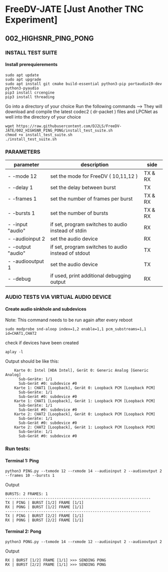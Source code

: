
# FreeDV-JATE [Just Another TNC Experiment]

## 002_HIGHSNR_PING_PONG

### INSTALL TEST SUITE
#### Install prerequierements
```
sudo apt update
sudo apt upgrade
sudo apt install git cmake build-essential python3-pip portaudio19-dev python3-pyaudio
pip3 install crcengine
pip3 install threading
```

Go into a directory of your choice
Run the following commands --> They will download and compile the latest codec2 ( dr-packet ) files and LPCNet as well into the directory of your choice
```
wget https://raw.githubusercontent.com/DJ2LS/FreeDV-JATE/002_HIGHSNR_PING_PONG/install_test_suite.sh
chmod +x install_test_suite.sh
./install_test_suite.sh
```



### PARAMETERS
| parameter | description | side
|--|--|--|
| - -mode 12 | set the mode for FreeDV ( 10,11,12 ) | TX & RX
| - -delay 1 | set the delay between burst | TX
| - -frames 1 | set the number of frames per burst | TX & RX
| - -bursts 1 | set the number of bursts | TX & RX
| - -input "audio" | if set, program switches to audio instead of stdin | RX
| - -audioinput 2 | set the audio device | RX
| - -output "audio" | if set, program switches to audio instead of stdout | TX
| - -audiooutput 1 | set the audio device | TX
| - -debug | if used, print additional debugging output | RX
  	



### AUDIO TESTS VIA VIRTUAL AUDIO DEVICE

 #### Create audio sinkhole and subdevices
 Note: This command needs to be run again after every reboot
 ```
sudo modprobe snd-aloop index=1,2 enable=1,1 pcm_substreams=1,1 id=CHAT1,CHAT2 
```
check if devices have been created



    aplay -l
Output should be like this:
```
    Karte 0: Intel [HDA Intel], Gerät 0: Generic Analog [Generic Analog]
      Sub-Geräte: 1/1
      Sub-Gerät #0: subdevice #0
    Karte 1: CHAT1 [Loopback], Gerät 0: Loopback PCM [Loopback PCM]
      Sub-Geräte: 1/1
      Sub-Gerät #0: subdevice #0
    Karte 1: CHAT1 [Loopback], Gerät 1: Loopback PCM [Loopback PCM]
      Sub-Geräte: 1/1
      Sub-Gerät #0: subdevice #0
    Karte 2: CHAT2 [Loopback], Gerät 0: Loopback PCM [Loopback PCM]
      Sub-Geräte: 1/1
      Sub-Gerät #0: subdevice #0
    Karte 2: CHAT2 [Loopback], Gerät 1: Loopback PCM [Loopback PCM]
      Sub-Geräte: 1/1
      Sub-Gerät #0: subdevice #0
```

### Run tests:

#### Terminal 1: Ping
```
python3 PING.py --txmode 12 --rxmode 14 --audioinput 2 --audiooutput 2 --frames 10 --bursts 1
```
Output
```
BURSTS: 2 FRAMES: 1
-----------------------------------------------------------------
TX | PING | BURST [1/2] FRAME [1/1]
RX | PONG | BURST [1/2] FRAME [1/1]
-----------------------------------------------------------------
TX | PING | BURST [2/2] FRAME [1/1]
RX | PONG | BURST [2/2] FRAME [1/1]
```

#### Terminal 2: Pong
```
python3 PONG.py --txmode 14 --rxmode 12 --audioinput 2 --audiooutput 2
```
Output
```
RX | BURST [1/2] FRAME [1/1] >>> SENDING PONG
RX | BURST [2/2] FRAME [1/1] >>> SENDING PONG
```
